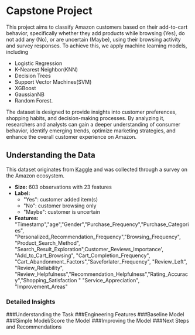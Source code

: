 # Capstone Project
This project aims to classify Amazon customers based on their add-to-cart behavior, specifically whether they add products while browsing (Yes), do not add any (No), or are uncertain (Maybe), using their browsing activity and survey responses. To achieve this, we apply machine learning models, including
 - Logistic Regression
 - K-Nearest Neighbor(KNN)
 - Decision Trees
 - Support Vector Machines(SVM)
 - XGBoost
 - GaussianNB
 - Random Forest.

The dataset is designed to provide insights into customer preferences, shopping habits, and decision-making processes. By analyzing it, researchers and analysts can gain a deeper understanding of consumer behavior, identify emerging trends, optimize marketing strategies, and enhance the overall customer experience on Amazon.

## Understanding the Data
This dataset originates from [Kaggle](https://www.kaggle.com/datasets/swathiunnikrishnan/amazon-consumer-behaviour-dataset) and was collected through a survey on the Amazon ecosystem.
 - **Size:** 603 observations with 23 features
 - **Label:**
    - "Yes": customer added item(s)
    - "No": customer browsing only
    - "Maybe": customer is uncertain
 - **Features:** "Timestamp","age","Gender","Purchase_Frequency","Purchase_Categories",
  "Personalized_Recommendation_Frequency","Browsing_Frequency", "Product_Search_Method",    "Search_Result_Exploration",Customer_Reviews_Importance', "Add_to_Cart_Browsing", "Cart_Completion_Frequency", "Cart_Abandonment_Factors","Saveforlater_Frequency", "Review_Left", "Review_Reliability",
    "Review_Helpfulness","Recommendation_Helpfulness","Rating_Accuracy","Shopping_Satisfaction "  "Service_Appreciation", "Improvement_Areas"
  
### Detailed Insights
###Understanding the Task
###Engineering Features
###Baseline Model
###Simple Model/Score the Model
###Improving the Model
###Next Steps and Recommendations
